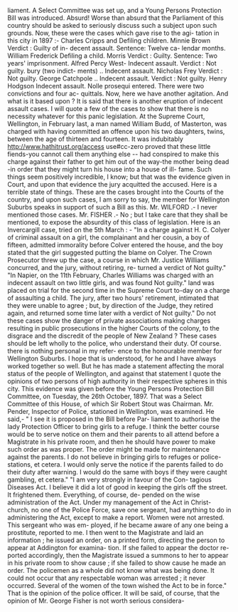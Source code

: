 liament. A Select Committee was set up, and a Young Persons Protection Bill was introduced. Absurd! Worse than absurd that the Parliament of this country should be asked to seriously discuss such a subject upon such grounds. Now, these were the cases which gave rise to the agi- tation in this city in 1897 :- Charles Cripps and Defiling children. Minnie Brown Verdict : Guilty of in- decent assault. Sentence: Twelve ca- lendar months. William Frederick Defiling a child. Morris Verdict : Guilty. Sentence: Two years' imprisonment. Alfred Percy West- Indecent assault. Verdict : Not guilty. bury (two indict- ments) .. Indecent assault. Nicholas Frey Verdict : Not guilty. George Catchpole .. Indecent assault. Verdict : Not guilty. Henry Hodgson Indecent assault. Nolle prosequi entered. There were two convictions and four ac- quittals. Now, here we have another agitation. And what is it based upon ? It is said that there is another eruption of indecent assault cases. I will quote a few of the cases to show that there is no necessity whatever for this panic legislation. At the Supreme Court, Wellington, in February last, a man named William Budd, of Masterton, was charged with having committed an offence upon his two daughters, twins, between the age of thirteen and fourteen. It was indubitably http://www.hathitrust.org/access use#cc-zero proved that these little fiends-you cannot call them anything else -- had conspired to make this charge against their father to get him out of the way-the mother being dead -in order that they might turn his house into a house of ill- fame. Such things seem positively incredible, I know; but that was the evidence given in Court, and upon that evidence the jury acquitted the accused. Here is a terrible state of things. These are the cases brought into the Courts of the country, and upon such cases, I am sorry to say, the member for Wellington Suburbs speaks in support of such a Bill as this. Mr. WILFORD .- I never mentioned those cases. Mr. FISHER .- No ; but I take care that they shall be mentioned, to expose the absurdity of this class of legislation. Here is an Invercargill case, tried on the 5th March : - "In a charge against H. C. Colyer of criminal assault on a girl, the complainant and her cousin, a boy of fifteen, admitted immorality before Colver entered the house, and the boy stated that the girl suggested putting the blame on Colyer. The Crown Prosecutor threw up the case, a course in which Mr. Justice Williams concurred, and the jury, without retiring, re- turned a verdict of Not guilty." "In Napier, on the 11th February, Charles Williams was charged with an indecent assault on two little girls, and was found Not guilty." land was placed on trial for the second time in the Supreme Court to-day on a charge of assaulting a child. The jury, after two hours' retirement, intimated that they were unable to agree ; but, by direction of the Judge, they retired again, and returned some time later with a verdict of Not guilty." Do not these cases show the danger of private associations making charges resulting in public prosecutions in the higher Courts of the colony, to the disgrace and the discredit of the people of New Zealand ? These cases should be left wholly to the police, who understand their duty. Of course. there is nothing personal in my refer- ence to the honourable member for Wellington Suburbs. I hope that is understood, for he and I have always worked together so well. But he has made a statement affecting the moral status of the people of Wellington, and against that statement I quote the opinions of two persons of high authority in their respective spheres in this city. This evidence was given before the Young Persons Protection Bill Committee, on Tuesday, the 26th October, 1897. That was a Select Committee of this House, of which Sir Robert Stout was Chairman. Mr. Pender, Inspector of Police, stationed in Wellington, was examined. He said,- " I see it is proposed in the Bill before Par- liament to authorise the lady Protection Officer to bring girls to a refuge. I think the better course would be to serve notice on them and their parents to all attend before a Magistrate in his private room, and then he should have power to make such order as was proper. The order might be made for maintenance against the parents. I do not believe in bringing girls to refuges or police-stations, et cetera. I would only serve the notice if the parents failed to do their duty after warning. I would do the same with boys if they were caught gambling, et cetera." "I am very strongly in favour of the Con- tagious Diseases Act. I believe it did a lot of good in keeping the girls off the street. It frightened them. Everything, of course, de- pended on the wise administration of the Act. Under my management of the Act in Christ- church, no one of the Police Force, save one sergeant, had anything to do in administering the Act, except to make a report. Women were not arrested. This sergeant who was em- ployed, if he became aware of any one being a prostitute, reported to me. I then went to the Magistrate and laid an information ; he issued an order, on a printed form, directing the person to appear at Addington for examina- tion. If she failed to appear the doctor re- ported accordingly, then the Magistrate issued a summons to her to appear in his private room to show cause ; if she failed to show cause he made an order. The policemen as a whole did not know what was being done. It could not occur that any respectable woman was arrested ; it never occurred. Several of the women of the town wished the Act to be in force." That is the opinion of the police officer. It will be said, of course, that the opinion of Mr. George Fisher is not worth serious considera- 